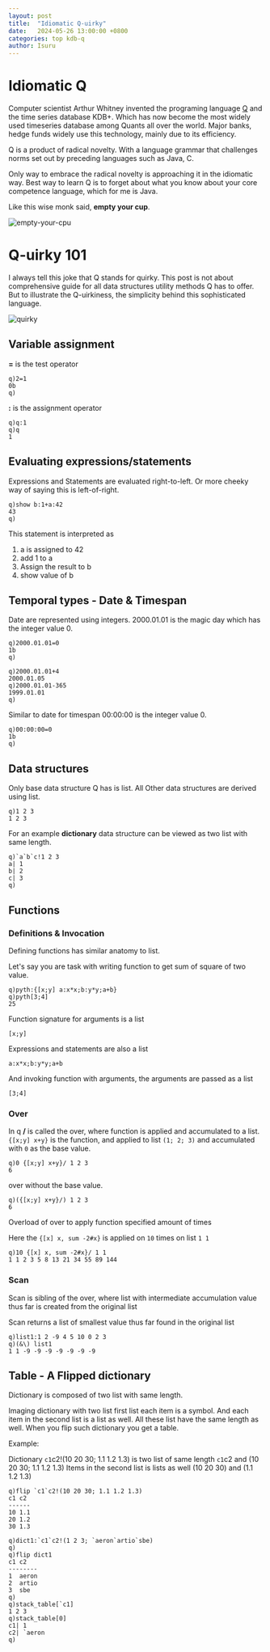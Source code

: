 ```yaml
---
layout: post
title:  "Idiomatic Q-uirky"
date:   2024-05-26 13:00:00 +0800
categories: top kdb-q
author: Isuru
---
```


# Idiomatic Q

Computer scientist Arthur Whitney invented the programing language [Q](https://code.kx.com/q4m3/0_Overview/) and the time series database KDB+.
Which has now become the most widely used timeseries database among Quants all over the world. Major banks, hedge funds widely use this technology,
mainly due to its efficiency. 

Q is a product of radical novelty. With a language grammar that challenges norms set out by preceding languages such as Java, C.

Only way to embrace the radical novelty is approaching it in the idiomatic way. 
Best way to learn Q is to forget about what you know about your core competence language, which for me is Java. 


Like this wise monk said, **empty your cup**.

![empty-your-cpu](/assets/img/kdb-q/empty_your_cup.gif)


# Q-uirky 101

I always tell this joke that Q stands for quirky. This post is not about comprehensive guide for all data structures utility methods Q has to offer.
But to illustrate the Q-uirkiness, the simplicity behind this sophisticated language.

![quirky](/assets/img/kdb-q/quirky.gif)

## Variable assignment 

**=** is the test operator

```shell
q)2=1
0b
q)
```

**:** is the assignment operator

```shell
q)q:1
q)q
1
```

## Evaluating expressions/statements

Expressions and Statements are evaluated right-to-left. 
Or more cheeky way of saying this is left-of-right.

```shell
q)show b:1+a:42
43
q)
```

This statement is interpreted as 

1. a is assigned to 42
2. add 1 to a
3. Assign the result to b
4. show value of b

## Temporal types - Date & Timespan

Date are represented using integers. 
2000.01.01 is the magic day which has the integer value 0.
```shell
q)2000.01.01=0
1b
q)
```

```shell
q)2000.01.01+4
2000.01.05
q)2000.01.01-365
1999.01.01
q)
```

Similar to date for timespan 00:00:00 is the integer value 0.

```shell
q)00:00:00=0
1b
q)
```

## Data structures

Only base data structure Q has is list. All Other data structures are derived using list.

```shell
q)1 2 3
1 2 3
```

For an example **dictionary** data structure can be viewed as two list with same length. 

```shell
q)`a`b`c!1 2 3
a| 1
b| 2
c| 3
q)
```

## Functions

### Definitions & Invocation

Defining functions has similar anatomy to list.

Let's say you are task with writing function to get sum of square of two value.

```shell
q)pyth:{[x;y] a:x*x;b:y*y;a+b}
q)pyth[3;4]
25
```

Function signature for arguments is a list
```shell
[x;y]
```

Expressions and statements are also a list 
```shell
a:x*x;b:y*y;a+b
```

And invoking function with arguments, the arguments are passed as a list
```shell
[3;4]
```

### Over

In q **/** is called the over, where function is applied and accumulated to a list.
`{[x;y] x+y}` is the function, and applied to list `(1; 2; 3)` and accumulated with `0` as the base value.

```shell
q)0 {[x;y] x+y}/ 1 2 3
6
```

over without the base value.

```shell
q)({[x;y] x+y}/) 1 2 3
6
```

Overload of over to apply function specified amount of times

Here the `{[x] x, sum -2#x}` is applied on `10` times on list `1 1` 
```shell
q)10 {[x] x, sum -2#x}/ 1 1 
1 1 2 3 5 8 13 21 34 55 89 144
```


### Scan

Scan is sibling of the over, where list with intermediate accumulation value thus far is created from the original list

Scan returns a list of smallest value thus far found in the original list

```shell
q)list1:1 2 -9 4 5 10 0 2 3
q)(&\) list1 
1 1 -9 -9 -9 -9 -9 -9 -9
```

## Table - A Flipped dictionary

Dictionary is composed of two list with same length. 

Imaging dictionary with two list first list each item is a symbol.
And each item in the second list is a list as well. All these list have the same length as well. When you flip such dictionary you get a table. 

Example:

Dictionary `c1`c2!(10 20 30; 1.1 1.2 1.3) is two list of same length `c1`c2 and (10 20 30; 1.1 1.2 1.3)
Items in the second list is lists as well (10 20 30) and (1.1 1.2 1.3)

```shell
q)flip `c1`c2!(10 20 30; 1.1 1.2 1.3)
c1 c2
------
10 1.1
20 1.2
30 1.3
```

```shell
q)dict1:`c1`c2!(1 2 3; `aeron`artio`sbe)
q)
q)flip dict1
c1 c2   
--------
1  aeron
2  artio
3  sbe  
q)
q)stack_table[`c1]
1 2 3
q)stack_table[0]
c1| 1
c2| `aeron
q)
```